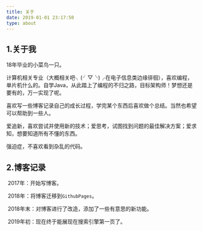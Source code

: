 ```yaml
---
title: 关于
date: 2019-01-01 23:17:50
type: about
---
```


## 1.关于我

18年毕业的小菜鸟一只。

计算机相关专业（大概相关吧╮(╯▽╰)╭在电子信息类边缘徘徊），喜欢编程，单片机什么的。自学Java，从此踏上了编程的不归之路，目标架构师！梦想还是要有的，万一实现了呢。

喜欢写一些博客记录自己的成长过程，学完某个东西后喜欢做个总结。当然也希望可以帮助到一些人。

爱追新，喜欢尝试并使用新的技术；爱思考，试图找到问题的最佳解决方案；爱求知，想要知道所有不懂的东西。

强迫症，不喜欢看到杂乱的代码。

## 2.博客记录

​	2017年：开始写博客。

​	2018年：将博客迁移到`GithubPages`。

​	2018年末：对博客进行了改造，添加了一些有意思的新功能。

​	2019年初：现在终于能展现在搜索引擎第一页了。



